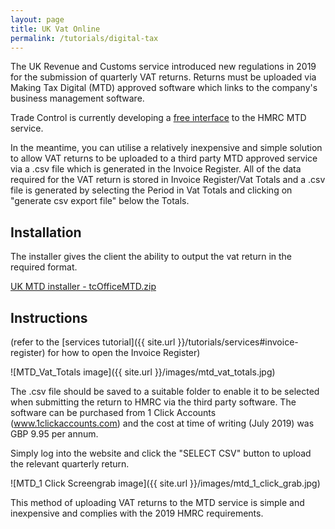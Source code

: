 ```yaml
---
layout: page
title: UK Vat Online
permalink: /tutorials/digital-tax
---
```


The UK Revenue and Customs service introduced new regulations in 2019 for the submission of 
quarterly VAT returns. Returns must be uploaded via Making Tax Digital (MTD) approved 
software which links to the company's business management software.

Trade Control is currently developing a [free interface](https://github.com/tradecontrol/hmrc_mtd) to the HMRC MTD service.

In the meantime, you can utilise a relatively inexpensive and simple solution to allow VAT returns to be 
uploaded to a third party MTD approved service via a .csv file which is generated in the
Invoice Register. All of the data required for the VAT return is stored in 
Invoice Register/Vat Totals and a .csv file is generated by selecting the Period
in Vat Totals and clicking on "generate csv export file" below the Totals.

## Installation

The installer gives the client the ability to output the vat return in the required format.

[UK MTD installer - tcOfficeMTD.zip](https://github/tradecontrol/office/releases)

## Instructions

(refer to the [services tutorial]({{ site.url }}/tutorials/services#invoice-register) for how to open the Invoice Register)

![MTD_Vat_Totals image]({{ site.url }}/images/mtd_vat_totals.jpg)

The .csv file should be saved to a suitable folder to enable it to be selected when submitting the 
return to HMRC via the third party software.  The software can be purchased from 1 Click 
Accounts (www.1clickaccounts.com) and the cost at time of writing (July 2019) was GBP 9.95 per annum.

Simply log into the website and click the "SELECT CSV" button to upload the relevant quarterly return.

![MTD_1 Click Screengrab image]({{ site.url }}/images/mtd_1_click_grab.jpg)
  
This method of uploading VAT returns to the MTD service is simple and inexpensive and complies
with the 2019 HMRC requirements.
